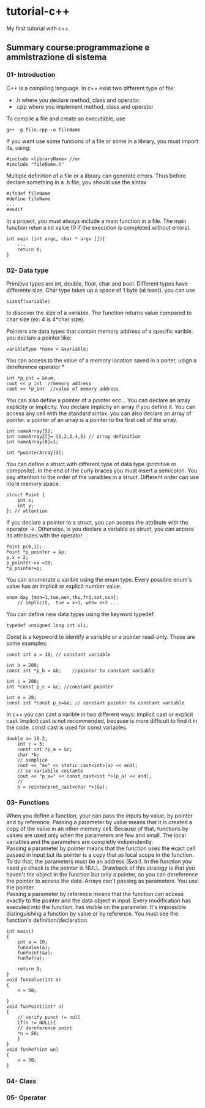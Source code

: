 # tutorial-c++

My first tutorial with c++.
## Summary course:programmazione e ammistrazione di sistema
### 01- Introduction
C++ is a compiling language. In c++ exist two different type of file: 
- .h where you declare method, class and operator.
- .cpp  where you implement method, class and operator

To compile a file and create an executable, use  
```
g++ -g file.cpp -o fileName
```
If you want use some funcions of a file or some in a library, you must import its, using:
```
#include <libraryName> //or
#include "fileName.h"
```  

Multiple definition of a file or a library can generate errors. Thus before declare something in a .h file, you should use the sintax
```
#ifndef fileName
#define fileName
...
#endif
```
In a project, you must always include a main function in a file. The main function retun a int value (0 if the execution is completed without errors).
```
int main (int argc, char * argv []){
    ...
    return 0;
}
```
### 02- Data type
Primitive types are int, double, float, char and bool. Different types have differente size. Char type takes up a space of 1 byte (at least). you can use
```
sizeof(variable)
```
to discover the size of a variable. The function returns value compared to char size (ex: 4 is 4*char size). 

Pointers are data types that contain memory address of a specific varible. you declare a pointer like:
```
varibleType *name = &variable;
```
You can access to the value of a memory location saved in a poiter, usign a dereference operator *
```
int *p_int = &num;
cout << p_int  //memory address
cout << *p_int  //value of memory address
```  
You can also define a pointer of a pointer ecc...
You can declare an array explicity or implicity. You declare implicity an array if you define it. You can access any cell with the standard sintax. you can also declare an array of pointer. a pointer of an array is a pointer to the first cell of the array.
```
int nameArray[5];
int nameArray2[]= {1,2,3,4,5} // array definition
int nameArray[0]=1;

int *pointerArray[3];
```  
You can define a struct with different type of data type (primitive or composite). In the end of the curly braces you must insert a semicolon. You pay attention to the order of the varaibles in a struct. Different order can use more memory space.
```
struct Point {
    int x;
    int y;
}; // attention
``` 
If you declare a pointer to a struct, you can access the attribute with the operator ->. Otherwise, is you declare a variable as struct, you can access its attributes with the operator . .
```
Point p(0,1);
Point *p_pointer = &p;
p.x = 2;
p_pointer->x =30;
*p_pointer=p;
``` 
You can enumerate a varible using the enum type. Every possible enum's value has an implicit or explicit number value.
```
enum day {mon=1,tue,wen,thu,fri,sat,sun};
	// implicit,  tue = x+1, wen= x+2 ...
``` 
You can define new data types using the keyword typedef.
```
typedef unsigned long int uli;
```

Const is a keyoword to identify a variable or a pointer read-only. These are some examples:
```
const int a = 10; // constant variable
	
int b = 200;
const int *p_b = &b;	//pointer to constant variable
	
int c = 200;
int *const p_c = &c; //constant pointer
	
int e = 20;
const int *const p_e=&e; // constant pointer to constant variable
``` 

In c++ you can cast a varible in two different ways: implicit cast or explicit cast. Implicit cast is not recommended, because is more difficult to find it in the code. const cast is used for const variables.   
```
double a= 10.2;
	int c = 5;
	const int *p_a = &c;
	char *b;
	// semplice
	cout << "a=" << static_cast<int>(a) << endl;
	// se variabile costante
	cout << "p_a=" << const_cast<int *>(p_a) << endl;
	//
	b = reinterpret_cast<char *>(&a);
```
### 03- Functions
When you define a function, your can pass the inputs by value, by pointer and by reference. Passing a parameter by value means that it is created a copy of the value in an other memory cell. Because of that, functions by values are used only when the parameters are few and small. The local variables and the parameters are completly indipendently.   
Passing a parameter by pointer means that the function uses the exact cell passed in input but its pointer is a copy that as local scope in the function. To do that, the parameters must be an address (&var). In the function you need yo check is the pointer is NULL. Drawback of this strategy is that you haven't the object in the function but only a pointer, so you can dereference the pointer to access the data. Arrays can't passing as parameters. You use the pointer.  
Passing a parameter by reference means that the function can access exactly to the pointer and the data object in input. Every modification has executed into the function, has visible on the parameter. It's impossible distinguishing a function by value or by reference. You must see the function's definition/declaration.
```
int main()
{
    int a = 10;
    funValue(a);
    funPoint(&a);
    funRef(a);

    return 0;
}
void funValue(int n)
{
    n = 50;
    
}
void funPoint(int* n)
{
    // verify punct != null
    if(n != NULL){
    // dereference point
    *n = 50;
	}
}
void funRef(int &n)
{
    n = 70;
}
```   

### 04- Class
### 05- Operator
